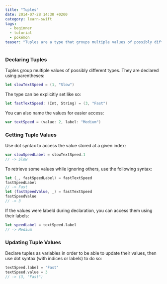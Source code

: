 ```yaml
---
title: "Tuples"
date: 2014-07-28 14:30 +0200
category: learn-swift
tags:
  - beginner
  - tutorial
  - pokémon
teaser: "Tuples are a type that groups multiple values of possibly different types."
---
```


### Declaring Tuples

Tuples group multiple values of possibly different types. They are declared using parentheses:

~~~swift
let slowTextSpeed = (1, "Slow")
~~~

The type can be explicitly set like so:

~~~swift
let fastTextSpeed: (Int, String) = (3, "Fast")
~~~

You can also name the values for easier access:

~~~swift
var textSpeed = (value: 2, label: "Medium")
~~~

### Getting Tuple Values

Use dot syntax to access the value stored at a given index:

~~~swift
var slowSpeedLabel = slowTextSpeed.1
// -> Slow
~~~

To retrieve some values while ignoring others, use the following syntax:

~~~swift
let (_, fastSpeedLabel) = fastTextSpeed
fastSpeedLabel
// -> Fast
let (fastSpeedValue, _) = fastTextSpeed
fastSpeedValue
// -> 3
~~~

If the values were labeld during declaration, you can access them using their labels:

~~~swift
let speedLabel = textSpeed.label
// -> Medium
~~~

### Updating Tuple Values

Declare tuples as variables in order to be able to update their values, then use dot syntax (with indices or labels) to do so:

~~~swift
textSpeed.label = "Fast"
textSpeed.value = 3
// -> (3, "Fast")
~~~
